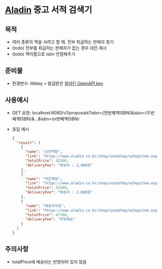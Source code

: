 # [Aladin](https://www.aladin.co.kr) 중고 서적 검색기

## 목적

- 여러 종류의 책을 사려고 할 때, 전부 취급하는 판매자 찾기
- (todo) 전부를 취급하는 판매자가 없는 경우 대안 제시
- (todo) 책이름으로 isbn 연결해주기

## 준비물

- 환경변수: ttbkey = 발급받은 [알라딘 OpenAPI key](https://blog.aladin.co.kr/openapi)

## 사용예시

- GET 요청: localhost:8080/v1/proposals?isbn={첫번째책ISBN}&isbn={두번째책ISBN}&...&isbn={n번째책ISBN}
- 응답 예시

  ```json
  {
    "result": [
      {
        "name": "낭만책방",
        "link": "https://www.aladin.co.kr/shop/usedshop/wshopitem.aspx?SC=684157",
        "totalPrice": 42200,
        "deliveryFee": "배송비 : 2,800원"
      },
      {
        "name": "작은책방",
        "link": "https://www.aladin.co.kr/shop/usedshop/wshopitem.aspx?SC=432617",
        "totalPrice": 42400,
        "deliveryFee": "배송비 : 2,800원"
      },
      {
        "name": "배송비무료",
        "link": "https://www.aladin.co.kr/shop/usedshop/wshopitem.aspx?SC=155694",
        "totalPrice": 47700,
        "deliveryFee": "무료배송"
      }
    ]
  }
  ```

## 주의사항

- totalPrice에 배송비는 반영되어 있지 않음
